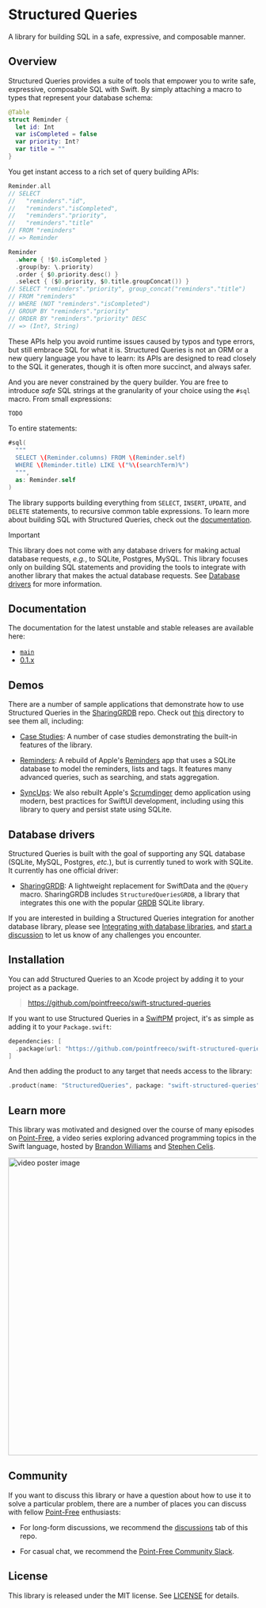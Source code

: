 # Structured Queries

A library for building SQL in a safe, expressive, and composable manner.

## Overview

Structured Queries provides a suite of tools that empower you to write safe, expressive, composable
SQL with Swift. By simply attaching a macro to types that represent your database schema:

```swift
@Table
struct Reminder {
  let id: Int
  var isCompleted = false
  var priority: Int?
  var title = ""
}
```

You get instant access to a rich set of query building APIs:

```swift
Reminder.all
// SELECT
//   "reminders"."id",
//   "reminders"."isCompleted",
//   "reminders"."priority",
//   "reminders"."title"
// FROM "reminders"
// => Reminder

Reminder
  .where { !$0.isCompleted }
  .group(by: \.priority)
  .order { $0.priority.desc() }
  .select { ($0.priority, $0.title.groupConcat()) }
// SELECT "reminders"."priority", group_concat("reminders"."title")
// FROM "reminders"
// WHERE (NOT "reminders"."isCompleted")
// GROUP BY "reminders"."priority"
// ORDER BY "reminders"."priority" DESC
// => (Int?, String)
```

These APIs help you avoid runtime issues caused by typos and type errors, but still embrace SQL for
what it is. Structured Queries is not an ORM or a new query language you have to learn: its APIs are
designed to read closely to the SQL it generates, though it is often more succinct, and always
safer.

And you are never constrained by the query builder. You are free to introduce _safe_ SQL strings at
the granularity of your choice using the `#sql` macro. From small expressions:

```swift
TODO
```

To entire statements:

```swift
#sql(
  """
  SELECT \(Reminder.columns) FROM \(Reminder.self)
  WHERE \(Reminder.title) LIKE \("%\(searchTerm)%")
  """,
  as: Reminder.self
)
```

The library supports building everything from `SELECT`, `INSERT`, `UPDATE`, and `DELETE` statements,
to recursive common table expressions. To learn more about building SQL with Structured Queries,
check out the
[documentation](https://swiftpackageindex.com/pointfreeco/swift-structured-queries/~/documentation/structuredqueriescore/).

> [!IMPORTANT]
> This library does not come with any database drivers for making actual database requests, _e.g._,
> to SQLite, Postgres, MySQL. This library focuses only on building SQL statements and providing the
> tools to integrate with another library that makes the actual database requests. See
> [Database drivers](#database-drivers) for more information.

## Documentation

The documentation for the latest unstable and stable releases are available here:

  * [`main`](https://swiftpackageindex.com/pointfreeco/swift-structured-queries/main/documentation/structuredqueriescore/)
  * [0.1.x](https://swiftpackageindex.com/pointfreeco/swift-structured-queries/~/documentation/structuredqueriescore/)

## Demos

There are a number of sample applications that demonstrate how to use Structured Queries in the
[SharingGRDB](https://github.com/pointfreeco/sharing-grdb) repo. Check out
[this](https://github.com/pointfreeco/sharing-grdb/tree/main/Examples) directory to see them all,
including:

  * [Case Studies](https://github.com/pointfreeco/sharing-grdb/tree/main/Examples/CaseStudies):
    A number of case studies demonstrating the built-in features of the library.

  * [Reminders](https://github.com/pointfreeco/sharing-grdb/tree/main/Examples/Reminders): A rebuild
    of Apple's [Reminders][reminders-app-store] app that uses a SQLite database to model the
    reminders, lists and tags. It features many advanced queries, such as searching, and stats
    aggregation.

  * [SyncUps](https://github.com/pointfreeco/sharing-grdb/tree/main/Examples/SyncUps): We also
    rebuilt Apple's [Scrumdinger][scrumdinger] demo application using modern, best practices for
    SwiftUI development, including using this library to query and persist state using SQLite.

[reminders-app-store]: https://apps.apple.com/us/app/reminders/id1108187841
[scrumdinger]: https://developer.apple.com/tutorials/app-dev-training/getting-started-with-scrumdinger

## Database drivers

Structured Queries is built with the goal of supporting any SQL database (SQLite, MySQL, Postgres,
_etc._), but is currently tuned to work with SQLite. It currently has one official driver:

  * [SharingGRDB](https://github.com/pointfreeco/sharing-grdb): A lightweight replacement for
    SwiftData and the `@Query` macro. SharingGRDB includes `StructuredQueriesGRDB`, a library that
    integrates this one with the popular [GRDB](https://github.com/groue/GRDB.swift) SQLite library.

If you are interested in building a Structured Queries integration for another database library,
please see [Integrating with database libraries][sq-docs-integration], and
[start a discussion](http://github.com/pointfreeco/swift-structured-queries/discussions/new/choose)
to let us know of any challenges you encounter.

[sq-docs-integration]: https://swiftpackageindex.com/pointfreeco/swift-structured-queries/main/documentation/structuredqueriescore/integration

## Installation

You can add Structured Queries to an Xcode project by adding it to your project as a package.

> https://github.com/pointfreeco/swift-structured-queries

If you want to use Structured Queries in a [SwiftPM](https://swift.org/package-manager/) project,
it's as simple as adding it to your `Package.swift`:

``` swift
dependencies: [
  .package(url: "https://github.com/pointfreeco/swift-structured-queries", from: "0.1.0")
]
```

And then adding the product to any target that needs access to the library:

```swift
.product(name: "StructuredQueries", package: "swift-structured-queries"),
```

## Learn more

This library was motivated and designed over the course of many episodes on
[Point-Free](https://www.pointfree.co), a video series exploring advanced programming topics in the
Swift language, hosted by [Brandon Williams](https://x.com/mbrandonw) and
[Stephen Celis](https://x.com/stephencelis).

<a href="https://www.pointfree.co/collections/sqlite/sql-building">
  <img alt="video poster image" src="https://d3rccdn33rt8ze.cloudfront.net/episodes/0317.jpeg" width="600">
</a>

## Community

If you want to discuss this library or have a question about how to use it to solve a particular
problem, there are a number of places you can discuss with fellow
[Point-Free](http://www.pointfree.co) enthusiasts:

  * For long-form discussions, we recommend the
    [discussions](http://github.com/pointfreeco/swift-structured-queries/discussions) tab of this
    repo.

  * For casual chat, we recommend the
    [Point-Free Community Slack](http://www.pointfree.co/slack-invite).

## License

This library is released under the MIT license. See [LICENSE](LICENSE) for details.
